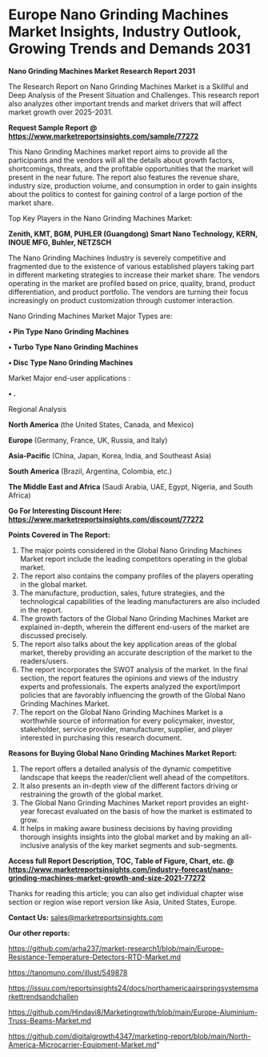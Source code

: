 # Europe Nano Grinding Machines Market Insights, Industry Outlook, Growing Trends and Demands 2031

<strong>Nano Grinding Machines Market Research Report 2031</strong>

The Research Report on Nano Grinding Machines Market is a Skillful and Deep Analysis of the Present Situation and Challenges. This research report also analyzes other important trends and market drivers that will affect market growth over 2025-2031.

<strong>Request Sample Report @ <a href=https://www.marketreportsinsights.com/sample/77272>https://www.marketreportsinsights.com/sample/77272</a></strong>

This Nano Grinding Machines market report aims to provide all the participants and the vendors will all the details about growth factors, shortcomings, threats, and the profitable opportunities that the market will present in the near future. The report also features the revenue share, industry size, production volume, and consumption in order to gain insights about the politics to contest for gaining control of a large portion of the market share.

Top Key Players in the Nano Grinding Machines Market:

<strong>Zenith, KMT, BGM, PUHLER (Guangdong) Smart Nano Technology, KERN, INOUE MFG, Buhler, NETZSCH</strong>

The Nano Grinding Machines Industry is severely competitive and fragmented due to the existence of various established players taking part in different marketing strategies to increase their market share. The vendors operating in the market are profiled based on price, quality, brand, product differentiation, and product portfolio. The vendors are turning their focus increasingly on product customization through customer interaction.

Nano Grinding Machines Market Major Types are:

<strong>• Pin Type Nano Grinding Machines

• Turbo Type Nano Grinding Machines

• Disc Type Nano Grinding Machines</strong>

Market Major end-user applications :

<strong>• .</strong>

Regional Analysis

</u><strong><b>North America</b></strong> (the United States, Canada, and Mexico)

<strong><b>Europe </b></strong>(Germany, France, UK, Russia, and Italy)

<strong><b>Asia-Pacific</b></strong> (China, Japan, Korea, India, and Southeast Asia)

<strong><b>South America</b></strong> (Brazil, Argentina, Colombia, etc.)

<strong><b>The Middle East and Africa</b></strong> (Saudi Arabia, UAE, Egypt, Nigeria, and South Africa)

<strong>Go For Interesting Discount Here: <a href=https://www.marketreportsinsights.com/discount/77272>https://www.marketreportsinsights.com/discount/77272</a></strong>

<strong>Points Covered in The Report:</strong>
<ol>
  <li>The major points considered in the Global Nano Grinding Machines Market report include the leading competitors operating in the global market.</li>
  <li>The report also contains the company profiles of the players operating in the global market.</li>
  <li>The manufacture, production, sales, future strategies, and the technological capabilities of the leading manufacturers are also included in the report.</li>
  <li>The growth factors of the Global Nano Grinding Machines Market are explained in-depth, wherein the different end-users of the market are discussed precisely.</li>
  <li>The report also talks about the key application areas of the global market, thereby providing an accurate description of the market to the readers/users.</li>
  <li>The report incorporates the SWOT analysis of the market. In the final section, the report features the opinions and views of the industry experts and professionals. The experts analyzed the export/import policies that are favorably influencing the growth of the Global Nano Grinding Machines Market.</li>
  <li>The report on the Global Nano Grinding Machines Market is a worthwhile source of information for every policymaker, investor, stakeholder, service provider, manufacturer, supplier, and player interested in purchasing this research document.</li>
</ol>
<strong>Reasons for Buying Global Nano Grinding Machines Market Report:</strong>

<ol>
  <li>The report offers a detailed analysis of the dynamic competitive landscape that keeps the reader/client well ahead of the competitors.</li>
  <li>It also presents an in-depth view of the different factors driving or restraining the growth of the global market.</li>
  <li>The Global Nano Grinding Machines Market report provides an eight-year forecast evaluated on the basis of how the market is estimated to grow.</li>
  <li>It helps in making aware business decisions by having providing thorough insights insights into the global market and by making an all-inclusive analysis of the key market segments and sub-segments.</li>
</ol>
<strong>Access full Report Description, TOC, Table of Figure, Chart, etc. @ <a href=https://www.marketreportsinsights.com/industry-forecast/nano-grinding-machines-market-growth-and-size-2021-77272>https://www.marketreportsinsights.com/industry-forecast/nano-grinding-machines-market-growth-and-size-2021-77272</a></strong>


Thanks for reading this article; you can also get individual chapter wise section or region wise report version like Asia, United States, Europe.

<strong>Contact Us:</strong>
sales@marketreportsinsights.com

<strong>Our other reports:</strong>

<a href=https://github.com/arha237/market-research1/blob/main/Europe-Resistance-Temperature-Detectors-RTD-Market.md>https://github.com/arha237/market-research1/blob/main/Europe-Resistance-Temperature-Detectors-RTD-Market.md</a>

<a href=https://tanomuno.com/illust/549878>https://tanomuno.com/illust/549878</a>

<a href=https://issuu.com/reportsinsights24/docs/northamericaairspringsystemsmarkettrendsandchallen>https://issuu.com/reportsinsights24/docs/northamericaairspringsystemsmarkettrendsandchallen</a>

<a href=https://github.com/Hindavi8/Marketingrowth/blob/main/Europe-Aluminium-Truss-Beams-Market.md>https://github.com/Hindavi8/Marketingrowth/blob/main/Europe-Aluminium-Truss-Beams-Market.md</a>

<a href=https://github.com/digitalgrowth4347/marketing-report/blob/main/North-America-Microcarrier-Equipment-Market.md>https://github.com/digitalgrowth4347/marketing-report/blob/main/North-America-Microcarrier-Equipment-Market.md</a>"
